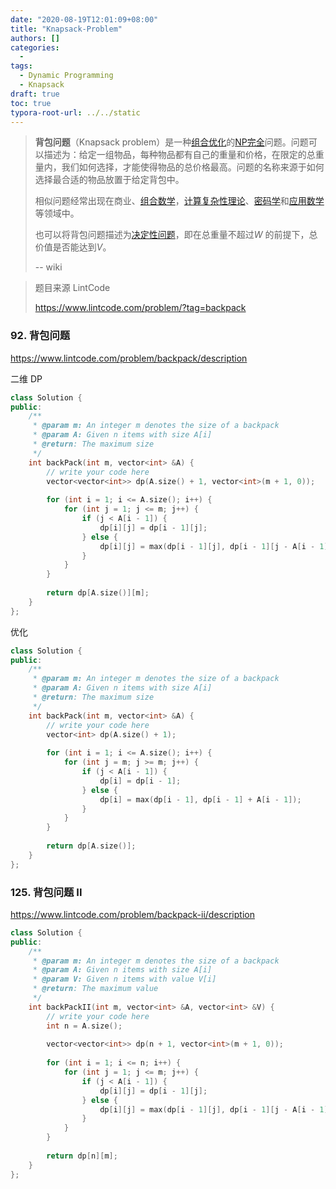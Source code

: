 ```yaml
---
date: "2020-08-19T12:01:09+08:00"
title: "Knapsack-Problem"
authors: []
categories:
  -
tags:
  - Dynamic Programming
  - Knapsack
draft: true
toc: true
typora-root-url: ../../static
---
```


> **背包问题**（Knapsack problem）是一种[组合优化](https://zh.wikipedia.org/wiki/组合优化)的[NP完全](https://zh.wikipedia.org/wiki/NP完全)问题。问题可以描述为：给定一组物品，每种物品都有自己的重量和价格，在限定的总重量内，我们如何选择，才能使得物品的总价格最高。问题的名称来源于如何选择最合适的物品放置于给定背包中。
>
> 相似问题经常出现在商业、[组合数学](https://zh.wikipedia.org/wiki/组合数学)，[计算复杂性理论](https://zh.wikipedia.org/wiki/计算复杂性理论)、[密码学](https://zh.wikipedia.org/wiki/密码学)和[应用数学](https://zh.wikipedia.org/wiki/应用数学)等领域中。
>
> 也可以将背包问题描述为[决定性问题](https://zh.wikipedia.org/wiki/決定性問題)，即在总重量不超过*W* 的前提下，总价值是否能达到*V*。
>
> -\- wiki

> 题目来源 LintCode
>
> https://www.lintcode.com/problem/?tag=backpack

###  92. 背包问题

https://www.lintcode.com/problem/backpack/description

二维 DP

```cpp
class Solution {
public:
    /**
     * @param m: An integer m denotes the size of a backpack
     * @param A: Given n items with size A[i]
     * @return: The maximum size
     */
    int backPack(int m, vector<int> &A) {
        // write your code here
        vector<vector<int>> dp(A.size() + 1, vector<int>(m + 1, 0));
        
        for (int i = 1; i <= A.size(); i++) {
            for (int j = 1; j <= m; j++) {
                if (j < A[i - 1]) {
                    dp[i][j] = dp[i - 1][j];
                } else {
                    dp[i][j] = max(dp[i - 1][j], dp[i - 1][j - A[i - 1]] + A[i - 1]);
                }
            }
        }
        
        return dp[A.size()][m];
    }
};
```

优化

```cpp
class Solution {
public:
    /**
     * @param m: An integer m denotes the size of a backpack
     * @param A: Given n items with size A[i]
     * @return: The maximum size
     */
    int backPack(int m, vector<int> &A) {
        // write your code here
        vector<int> dp(A.size() + 1);
        
        for (int i = 1; i <= A.size(); i++) {
            for (int j = m; j >= m; j++) {
                if (j < A[i - 1]) {
                    dp[i] = dp[i - 1];
                } else {
                    dp[i] = max(dp[i - 1], dp[i - 1] + A[i - 1]);
                }
            }
        }
        
        return dp[A.size()];
    }
};
```

### 125. 背包问题 II

https://www.lintcode.com/problem/backpack-ii/description

```cpp
class Solution {
public:
    /**
     * @param m: An integer m denotes the size of a backpack
     * @param A: Given n items with size A[i]
     * @param V: Given n items with value V[i]
     * @return: The maximum value
     */
    int backPackII(int m, vector<int> &A, vector<int> &V) {
        // write your code here
        int n = A.size();
        
        vector<vector<int>> dp(n + 1, vector<int>(m + 1, 0));
        
        for (int i = 1; i <= n; i++) {
            for (int j = 1; j <= m; j++) {
                if (j < A[i - 1]) {
                    dp[i][j] = dp[i - 1][j];
                } else {
                    dp[i][j] = max(dp[i - 1][j], dp[i - 1][j - A[i - 1]] + V[i - 1]);
                }
            }
        }
        
        return dp[n][m];
    }
};
```


